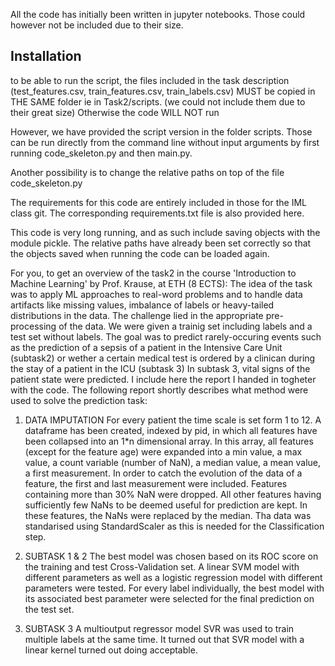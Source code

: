All the code has initially been written in jupyter notebooks. Those could however not be included due to their size.

## Installation
to be able to run the script, the files included in the task description (test_features.csv, train_features.csv, train_labels.csv) MUST be copied in THE SAME folder ie in Task2/scripts. (we could not include them due to their great size)
Otherwise the code WILL NOT run

However, we have provided the script version in the folder scripts. Those can be run directly from the command line without input arguments by first running code_skeleton.py and then main.py.


Another possibility is to change the relative paths on top of the file code_skeleton.py


The requirements for this code are entirely included in those for the IML class git.  The corresponding requirements.txt file is also provided here.

This code is very long running, and as such include saving objects with the module pickle. The relative paths have already been set correctly so that the objects saved when running the code can be loaded again.



For you, to get an overview of the task2 in the course 'Introduction to Machine Learning' by Prof. Krause, at ETH (8 ECTS):
The idea of the task was to apply ML approaches to real-word problems and to handle data artifacts like missing values, imbalance of labels or heavy-tailed distributions in the data.
The challenge lied in the appropriate pre-processing of the data.
We were given a trainig set including labels and a test set without labels.
The goal was to predict rarely-occuring events such as the prediction of a sepsis of a patient in the Intensive Care Unit (subtask2) or wether a certain medical test is ordered by a clinican during the stay of a patient in the ICU (subtask 3)
In subtask 3, vital signs of the patient state were predicted.
I include here the report I handed in togheter with the code. The following report shortly describes what method were used to solve the prediction task:

1. DATA IMPUTATION
For every patient the time scale is set form 1 to 12.
A dataframe has been created, indexed by pid, in which all features have been collapsed into an 1*n dimensional array.
In this array, all features (except for the feature age) were expanded into a min value, a max value, a count variable (number of NaN), a median value, a mean value, a first measurement.
In order to catch the evolution of the data of a feature, the first and last measurement were included.
Features containing more than 30% NaN were dropped. All other features having sufficiently few NaNs to be deemed useful for prediction are kept.
In these features, the NaNs were replaced by the median.
Tha data was standarised using StandardScaler as this is needed for the Classification step.

2. SUBTASK 1 & 2
The best model was chosen based on its ROC score on the training and test Cross-Validation set. A linear SVM model with different parameters as well as a logistic regression model with different parameters were tested.
For every label individually, the best model with its associated best parameter were selected for the final prediction on the test set.

3. SUBTASK 3
A multioutput regressor model SVR was used to train multiple labels at the same time. It turned out that SVR model with a linear kernel turned out doing acceptable.
